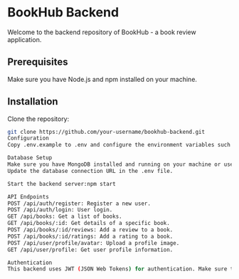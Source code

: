 # BookHub Backend

Welcome to the backend repository of BookHub - a book review application.

## Prerequisites

Make sure you have Node.js and npm installed on your machine.

## Installation

Clone the repository:

```bash
git clone https://github.com/your-username/bookhub-backend.git
Configuration
Copy .env.example to .env and configure the environment variables such as database connection URL, JWT secret, etc.

Database Setup
Make sure you have MongoDB installed and running on your machine or use a cloud-hosted MongoDB service.
Update the database connection URL in the .env file.

Start the backend server:npm start

API Endpoints
POST /api/auth/register: Register a new user.
POST /api/auth/login: User login.
GET /api/books: Get a list of books.
GET /api/books/:id: Get details of a specific book.
POST /api/books/:id/reviews: Add a review to a book.
POST /api/books/:id/ratings: Add a rating to a book.
POST /api/user/profile/avatar: Upload a profile image.
GET /api/user/profile: Get user profile information.

Authentication
This backend uses JWT (JSON Web Tokens) for authentication. Make sure to include the JWT token in the request headers for protected routes.
